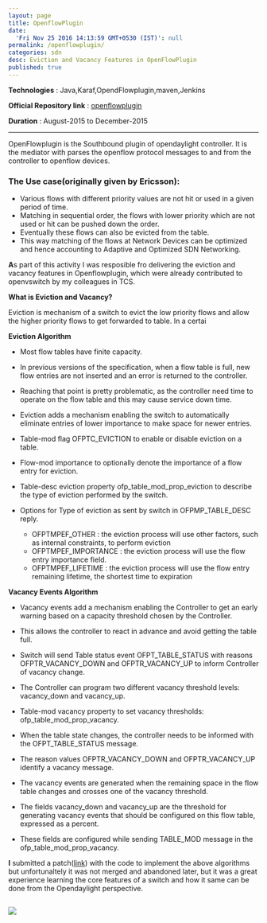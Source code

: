 ```yaml
---
layout: page
title: OpenflowPlugin
date:
  'Fri Nov 25 2016 14:13:59 GMT+0530 (IST)': null
permalink: /openflowplugin/
categories: sdn
desc: Eviction and Vacancy Features in OpenFlowPlugin
published: true
---
```


**Technologies** : Java,Karaf,OpendFlowplugin,maven,Jenkins

**Official Repository link** : [openflowplugin](https://github.com/opendaylight/openflowplugin)

**Duration** : August-2015 to December-2015

---
OpenFlowplugin is the Southbound plugin of opendaylight controller. It is the mediator with parses the openflow protocol messages to and from the controller to openflow devices.

### The Use case(originally given by Ericsson):

- Various flows with different priority values are not hit or used in a given period of time. 
- Matching in sequential order, the flows with lower priority which are not used or hit can be pushed down the order.
- Eventually these flows can also be evicted from the table. 
- This way matching of the flows at Network Devices can be optimized and hence accounting to Adaptive and Optimized SDN Networking.


**A**s part of this activity I was resposible fro delivering the eviction and vacancy features in Openflowplugin, which were already contributed to openvswitch by my colleagues in TCS. 

**What is Eviction and Vacancy?**

Eviction is mechanism of a switch to evict the low priority flows and allow the higher priority flows to get forwarded to table. In a certai


**Eviction Algorithm**

- Most flow tables have finite capacity.

- In previous versions of the specification, when a flow table is full, new flow entries are not inserted and an error is returned to the controller.

- Reaching that point is pretty problematic, as the controller need time to operate on the flow table and this may cause service down time.

- Eviction adds a mechanism enabling the switch to automatically eliminate entries of lower importance to make space for newer entries. 

- Table-mod flag OFPTC_EVICTION to enable or disable eviction on a table.

- Flow-mod importance to optionally denote the importance of a flow entry for eviction.

- Table-desc eviction property ofp_table_mod_prop_eviction to describe the type of eviction performed by the switch.

- Options for Type of eviction as sent by switch in OFPMP_TABLE_DESC reply.
	- OFPTMPEF_OTHER : the eviction process will use other factors, such as internal constraints, to perform eviction
	- OFPTMPEF_IMPORTANCE : the eviction process will use the flow entry importance field.
	- OFPTMPEF_LIFETIME : the eviction process will use the flow entry remaining lifetime, the shortest time to expiration

**Vacancy Events Algorithm**

- Vacancy events add a mechanism enabling the Controller to get an early warning based on a capacity threshold chosen by the Controller.

- This allows the controller to react in advance and avoid getting the table full.

- Switch will send Table status event OFPT_TABLE_STATUS with reasons OFPTR_VACANCY_DOWN and OFPTR_VACANCY_UP to inform Controller of vacancy change.

- The Controller can program two different vacancy threshold levels:    
                       vacancy_down and vacancy_up.

- Table-mod vacancy property to set vacancy thresholds:    
                       ofp_table_mod_prop_vacancy.

- When the table state changes, the controller needs to be informed with the OFPT_TABLE_STATUS message.

- The reason values OFPTR_VACANCY_DOWN and OFPTR_VACANCY_UP identify a vacancy message.

- The vacancy events are generated when the remaining space in the flow table changes and crosses one of the vacancy threshold.

- The fields vacancy_down and vacancy_up are the threshold for generating vacancy events that should be configured on this flow table, expressed as a percent.

- These fields are configured while sending TABLE_MOD message in the ofp_table_mod_prop_vacancy.


**I** submitted a patch([link](https://git.opendaylight.org/gerrit/#/c/28314/)) with the code to implement the above algorithms but unfortunaltely it was not merged and abandoned later, but it was a great experience learning the core features of a switch and how it same can be done from the Opendaylight perspective.

![]({{site.baseurl}}/assets/download.gif)
---
